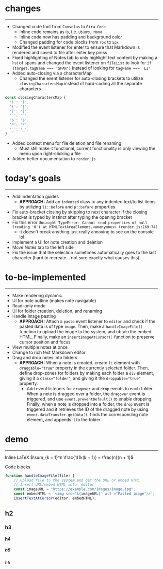 # changes
---
- Changed code font from `Consolas` to `Fira Code`
    - Inline code remains as is, i.e. `Ubuntu Mono`
    - Inline code now has padding and background color
    - Changed padding for code blocks from `7px` to `5px`
- Modified the event listener for enter to ensure that Markdown is rendered and saved to file after enter key press
- Fixed highlighting of Notes tab to only highlight text content by making a list of spans and changed the event listener on `fileList` to look for `if (target.tagName === 'SPAN')` instead of looking for `tagName === 'LI'`
- Added auto-closing via a characterMap
    - Changed the event listener for auto-closing brackets to utilize `closingCharactersMap` instead of hard-coding all the separate characters
```js
const closingCharactersMap {
  '(': ')',
  '{': '}',
  '[': ']',
  '`': '`',
  '$': '$',
  '*': '*',
  '_': '_',
}
```
- Added context menu for file deletion and file renaming
    - Must still make it functional, current functionality is only viewing the menu upon right-clicking a file
- Added better documentation to `render.js`

# today's goals
---
- Add indentation guides
    - **APPROACH:** Add an `indented` class to any indented text/to list items by utilizing `li::before` and `p::before` properties
- Fix auto-bracket closing by skipping to next character if the closing bracket is typed by instinct after typing the opening bracket
- Fix this error `Uncaught TypeError: Cannot read properties of null (reading '0') at HTMLTextAreaElement.<anonymous> (render.js:169:74)`
    - It doesn't break anything just really annoying to see on the console lol
- Implement a UI for note creation and deletion 
- Move Notes tab to the left side 
- Fix the issue that the selection sometimes automatically goes to the last character (hard to recreate... not sure exactly what causes this)

# to-be-implemented
---
- Make rendering dynamic
- UI for note outline (makes note navigable)
- Read-only mode
- UI for folder creation, deletion, and renaming
- Handle image pasting
    - **APPROACH:** Attach a `paste` event listener to `editor` and check if the pasted data is of type `image`. Then, make a `handleImageFile()` function to upload the image to the system, and obtain the embed HTML. Finally, make an `insertImageAtCursor()` function to preserve cursor position and focus
- View multiple notes at once
- Change to rich text Markdown editor
- Drag and drop notes into folders
    - **APPROACH:** When a note is created, create `li` element with `draggable="true"` property in the currently selected folder. Then, define drop-zones for folders by making each folder a `div` element, giving it a `class="folder"`, and giving it the `droppable="true"` property.
        - Add event listeners for `dragover` and `drop` events to each folder. When a note is dragged over a folder, the `dragover` event is triggered, and use `event.preventDefault()` to enable dropping. Finally, when a note is dropped into a folder, the `drop` event is triggered and it retrieves the ID of the dragged note by using `event.dataTransfer.getData()`, finds the corresponding note element, and appends it to the folder 
        
# demo
---
Inline LaTeX $\sum_{k = 1}^n \frac{1}{k(k + 1)} = \frac{n}{n + 1}$

Code blocks
```js
function handleImageFile(file) {
    // Upload file to the system and get the URL or embed HTML
    // Insert URL/embed HTML into `editor` 
    const imageURL = "https://example.com/images/image.jpg";
    const embedHTML = `<img src="${imageURL}" alt ="Pasted image"/>`;
    insertTextAtCursor(editor, embedHTML);
```
## h2
### h3
#### h4
##### h5
###### h6